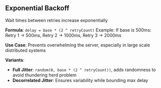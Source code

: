 ## Exponential Backoff
Wait times between retries increase exponentially

**Formula**: `delay = base * (2 ^ retryCount)`
Example: If base is 500ms: Retry 1 → 500ms, Retry 2 → 1000ms, Retry 3 → 2000ms

**Use Case**:
Prevents overwhelming the server, especially in large scale distributed systems

**Variants**:
- **Full Jitter**: `random(0, base * (2 ^ retryCount))`, adds randomness to avoid thundering herd problem
- **Decorrelated Jitter**: Ensures variability while bounding max delay